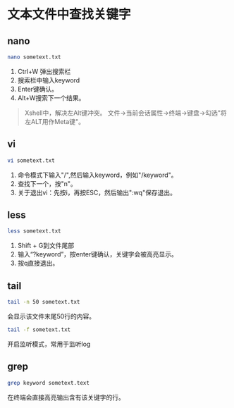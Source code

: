 # 文本文件中查找关键字

## nano
```bash
nano sometext.txt
```
1. Ctrl+W 弹出搜索栏
2. 搜索栏中输入keyword
3. Enter键确认。
4. Alt+W搜索下一个结果。

> Xshell中，解决左Alt键冲突。
> 文件->当前会话属性->终端->键盘->勾选"将左ALT用作Meta键"。

## vi
```bash
vi sometext.txt
```
1. 命令模式下输入"/",然后输入keyword，例如"/keyword"。
2. 查找下一个，按"n"。
3. 关于退出vi：先按i，再按ESC，然后输出":wq"保存退出。

## less
```bash
less sometext.txt
```
1. Shift + G到文件尾部
2. 输入“?keyword”，按enter键确认，关键字会被高亮显示。
3. 按q直接退出。

## tail
```bash
tail -n 50 sometext.txt
```
会显示该文件末尾50行的内容。

```bash
tail -f sometext.txt
```
开启监听模式，常用于监听log

## grep
```bash
grep keyword sometext.text
```
在终端会直接高亮输出含有该关键字的行。
